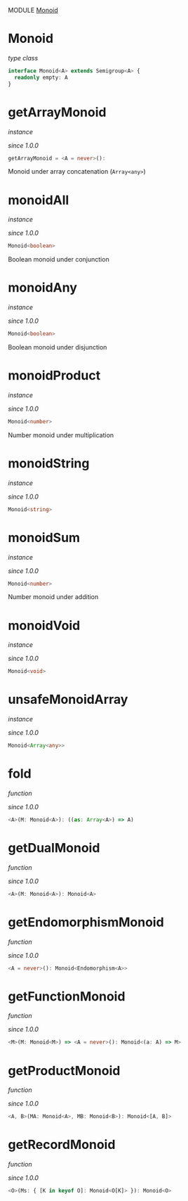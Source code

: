 MODULE [Monoid](https://github.com/gcanti/fp-ts/blob/master/src/Monoid.ts)

# Monoid

_type class_

```ts
interface Monoid<A> extends Semigroup<A> {
  readonly empty: A
}
```

# getArrayMonoid

_instance_

_since 1.0.0_

```ts
getArrayMonoid = <A = never>():
```

Monoid under array concatenation (`Array<any>`)

# monoidAll

_instance_

_since 1.0.0_

```ts
Monoid<boolean>
```

Boolean monoid under conjunction

# monoidAny

_instance_

_since 1.0.0_

```ts
Monoid<boolean>
```

Boolean monoid under disjunction

# monoidProduct

_instance_

_since 1.0.0_

```ts
Monoid<number>
```

Number monoid under multiplication

# monoidString

_instance_

_since 1.0.0_

```ts
Monoid<string>
```

# monoidSum

_instance_

_since 1.0.0_

```ts
Monoid<number>
```

Number monoid under addition

# monoidVoid

_instance_

_since 1.0.0_

```ts
Monoid<void>
```

# unsafeMonoidArray

_instance_

_since 1.0.0_

```ts
Monoid<Array<any>>
```

# fold

_function_

_since 1.0.0_

```ts
<A>(M: Monoid<A>): ((as: Array<A>) => A)
```

# getDualMonoid

_function_

_since 1.0.0_

```ts
<A>(M: Monoid<A>): Monoid<A>
```

# getEndomorphismMonoid

_function_

_since 1.0.0_

```ts
<A = never>(): Monoid<Endomorphism<A>>
```

# getFunctionMonoid

_function_

_since 1.0.0_

```ts
<M>(M: Monoid<M>) => <A = never>(): Monoid<(a: A) => M>
```

# getProductMonoid

_function_

_since 1.0.0_

```ts
<A, B>(MA: Monoid<A>, MB: Monoid<B>): Monoid<[A, B]>
```

# getRecordMonoid

_function_

_since 1.0.0_

```ts
<O>(Ms: { [K in keyof O]: Monoid<O[K]> }): Monoid<O>
```
